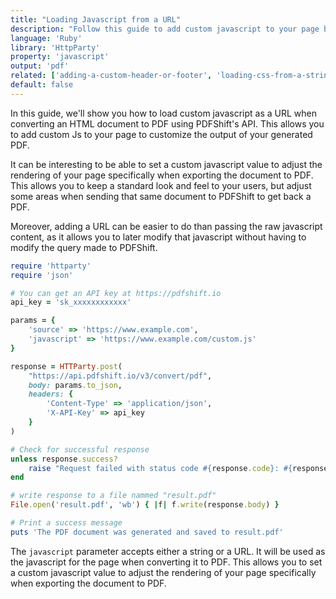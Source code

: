 ```yaml
---
title: "Loading Javascript from a URL"
description: "Follow this guide to add custom javascript to your page before converting it to PDF. Using a URL allows you to later be able to change the content of the javascript without having to update the query made to PDFShift. Learn how you can implement this using Ruby and the HttpParty library to call the PDFShift's API."
language: 'Ruby'
library: 'HttpParty'
property: 'javascript'
output: 'pdf'
related: ['adding-a-custom-header-or-footer', 'loading-css-from-a-string', 'loading-css-from-a-url', 'loading-javascript-from-a-string']
default: false
---
```


In this guide, we'll show you how to load custom javascript as a URL when converting an HTML document to PDF using PDFShift's API. This allows you to add custom Js to your page to customize the output of your generated PDF.

It can be interesting to be able to set a custom javascript value to adjust the rendering of your page specifically when exporting the document to PDF.
This allows you to keep a standard look and feel to your users, but adjust some areas when sending that same document to PDFShift to get back a PDF.

Moreover, adding a URL can be easier to do than passing the raw javascript content, as it allows you to later modify that javascript without having to modify the query made to PDFShift.

```ruby
require 'httparty'
require 'json'

# You can get an API key at https://pdfshift.io
api_key = 'sk_xxxxxxxxxxxx'

params = {
    'source' => 'https://www.example.com',
    'javascript' => 'https://www.example.com/custom.js'
}

response = HTTParty.post(
    "https://api.pdfshift.io/v3/convert/pdf",
    body: params.to_json,
    headers: {
        'Content-Type' => 'application/json',
        'X-API-Key' => api_key
    }
)

# Check for successful response
unless response.success?
    raise "Request failed with status code #{response.code}: #{response.body}"
end

# write response to a file nammed "result.pdf"
File.open('result.pdf', 'wb') { |f| f.write(response.body) }

# Print a success message
puts 'The PDF document was generated and saved to result.pdf'
```

The `javascript` parameter accepts either a string or a URL. It will be used as the javascript for the page when converting it to PDF. This allows you to set a custom javascript value to adjust the rendering of your page specifically when exporting the document to PDF.
